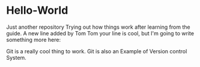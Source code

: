 # Hello-World
Just another repository
Trying out how things work after learning from the guide.
A new line added by Tom
Tom your line is cool, but I'm going to write something more here:

Git is a really cool thing to work. Git is also an Example of Version control
System.

